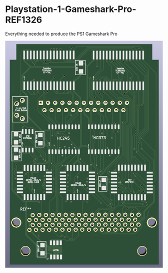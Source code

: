 # Playstation-1-Gameshark-Pro-REF1326
Everything needed to produce the PS1 Gameshark Pro

![image](https://github.com/Modman/Playstation-1-Gameshark-Pro-REF1326/blob/main/REF1326.png)
